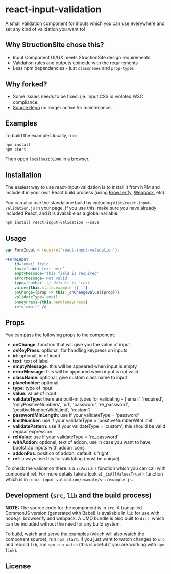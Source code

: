 # react-input-validation

A small validation component for inputs which you can use everywhere and set any kind of validation you want to!


## Why StructionSite chose this?
- Input Component UI/UX meets StructionSite design requirements
- Validation rules and outputs coincide with the requirements
- Less npm dependencies - just `classnames` and `prop-types`


## Why forked?
- Some issues needs to be fixed. i,e. Input CSS id violated W3C compliance.
- [Source Repo](https://github.com/Ggayane/react-input-validation) no longer active for maintenance.


## Examples

To build the examples locally, run:

```
npm install
npm start
```

Then open [`localhost:8000`](http://localhost:8000) in a browser.


## Installation

The easiest way to use react-input-validation is to install it from NPM and include it in your own React build process (using [Browserify](http://browserify.org), [Webpack](http://webpack.github.io/), etc).

You can also use the standalone build by including `dist/react-input-validation.js` in your page. If you use this, make sure you have already included React, and it is available as a global variable.

```
npm install react-input-validation --save
```


## Usage

```jsx
var FormInput = require('react-input-validation');

<FormInput
	id='email_field'
	text='Label text here'
	emptyMessage='this field is required'
	errorMessage='Not valid'
	type='number' // default is 'text'
	value={this.state.example || ''}
	onChange={prop => this._onChangeValue({prop})}
	validateType='email'
	onKeyPress={this.handleKeyPress}
	ref='email' />
```

## Props

You can pass the following props to the component:

- **onChange**: function that will give you the value of input
- **onKeyPress**: optional, for handling keypress on inputs
- **id**: optional, id of input
- **text**: text of label
- **emptyMessage**: this will be appeared when input is empty
- **errorMessage**: this will be appeared when input is not valid
- **className**: optional, give custom class name to input
- **placeholder**: optional
- **type**: type of input
- **value**: value of input
- **validateType**: there are built-in types for validating - ['email', 'required', 'onlyPositiveNumbers', 'url', 'password', 're_password', 'positiveNumberWithLimit', 'custom']
- **passwordMinLength**: use if your validateType = 'password'
- **limitNumber**: use if your validateType = 'positiveNumberWithLimit'
- **validatePattern**: use if your validateType = 'custom', this should be valid regular expression
- **relValue**: use if your validateType = 're_password'
- **withAddon**: optional, text of addon, use in case you want to have bootstrap inputs with addon icons
- **addonPos**: position of addon, default is 'right'
- **ref**: always use this for validating (must be unique)

To check the validation there is a `isValid()` function which you can call with component ref. For more details take a look at  `_isAllValuesTrue()` function which is in `react-input-validation/example/src/example.js`.


## Development (`src`, `lib` and the build process)

**NOTE:** The source code for the component is in `src`. A transpiled CommonJS version (generated with Babel) is available in `lib` for use with node.js, browserify and webpack. A UMD bundle is also built to `dist`, which can be included without the need for any build system.

To build, watch and serve the examples (which will also watch the component source), run `npm start`. If you just want to watch changes to `src` and rebuild `lib`, run `npm run watch` (this is useful if you are working with `npm link`).

## License
